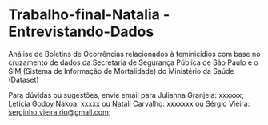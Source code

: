 # Trabalho-final-Natalia - Entrevistando-Dados
Análise de Boletins de Ocorrências relacionados à feminicídios com base no cruzamento de dados da Secretaria de Segurança Pública de São Paulo e o SIM (Sistema de Informação de Mortalidade) do Ministério da Saúde (Dataset)

Para dúvidas ou sugestões, envie email para Julianna Granjeia: xxxxxx; Leticia Godoy Nakoa: xxxxx ou Natali Carvalho: xxxxxxx ou Sérgio Vieira: serginho.vieira.rio@gmail.com; 
